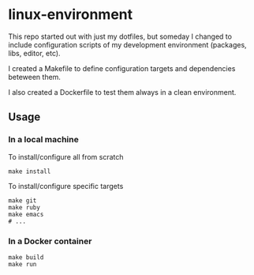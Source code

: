 # linux-environment

This repo started out with just my dotfiles, but someday I changed to
include configuration scripts of my development environment (packages,
libs, editor, etc).

I created a Makefile to define configuration targets and dependencies
beteween them.

I also created a Dockerfile to test them always in a clean
environment.

## Usage

### In a local machine

To install/configure all from scratch

	make install

To install/configure specific targets

    make git
    make ruby
	make emacs
	# ...

### In a Docker container

    make build
    make run
